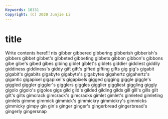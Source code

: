 ```yaml
---
Keywords: 18331
Copyright: (C) 2020 Junjie Li
---
```


# title

Write contents here!!!
nts 
gibber 
gibbered 
gibbering 
gibberish 
gibberish's 
gibbers
gibbet 
gibbet's 
gibbeted 
gibbeting 
gibbets 
gibbon 
gibbon's 
gibbons 
gibe 
gibe's
gibed 
gibes 
gibing 
giblet 
giblet's 
giblets 
giddier 
giddiest 
giddily 
giddiness
giddiness's 
giddy 
gift 
gift's 
gifted 
gifting 
gifts 
gig 
gig's 
gigabit
gigabit's 
gigabits 
gigabyte 
gigabyte's 
gigabytes 
gigahertz 
gigahertz's 
gigantic 
gigapixel 
gigapixel's
gigapixels 
gigged 
gigging 
giggle 
giggle's 
giggled 
giggler 
giggler's 
gigglers 
giggles
gigglier 
giggliest 
giggling 
giggly 
gigolo 
gigolo's 
gigolos 
gigs 
gild 
gild's
gilded 
gilding 
gilds 
gill 
gill's 
gills 
gilt 
gilt's 
gilts 
gimcrack
gimcrack's 
gimcracks 
gimlet 
gimlet's 
gimleted 
gimleting 
gimlets 
gimme 
gimmick 
gimmick's
gimmickry 
gimmickry's 
gimmicks 
gimmicky 
gimpy 
gin 
gin's 
ginger 
ginger's 
gingerbread
gingerbread's 
gingerly 
gingersnap 

